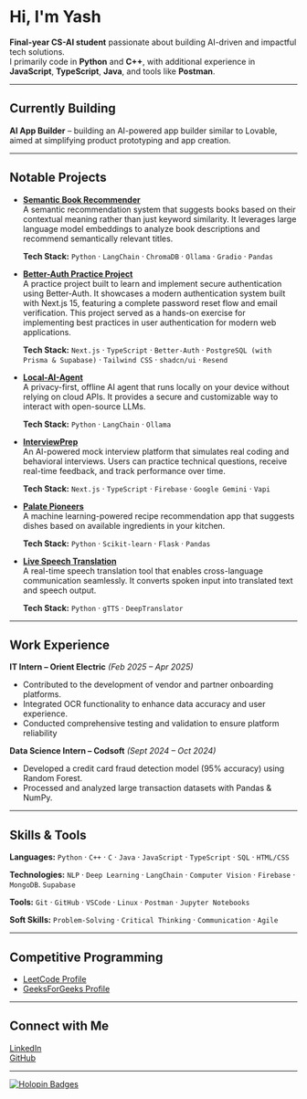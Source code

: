 # Hi, I'm Yash  

**Final-year CS-AI student** passionate about building AI-driven and impactful tech solutions.  
I primarily code in **Python** and **C++**, with additional experience in **JavaScript**, **TypeScript**, **Java**, and tools like **Postman**.  

---

## Currently Building
**AI App Builder** – building an AI-powered app builder similar to Lovable, aimed at simplifying product prototyping and app creation.  

---

## Notable Projects

- **[Semantic Book Recommender](https://github.com/yxsh-uwu/SemanticBookRecommender)**  
  A semantic recommendation system that suggests books based on their contextual meaning rather than just keyword similarity. It leverages large language model embeddings to analyze book descriptions and recommend semantically relevant titles.
  
  **Tech Stack:** `Python` · `LangChain` · `ChromaDB` · `Ollama` · `Gradio` · `Pandas`
- **[Better-Auth Practice Project](https://github.com/yxsh-uwu/BetterAuthPractice)**  
  A practice project built to learn and implement secure authentication using Better-Auth. It showcases a modern authentication system built with Next.js 15, featuring a complete password reset flow and email verification. This project served as a hands-on exercise for implementing best practices in user authentication for modern web applications.
  
  **Tech Stack:** `Next.js` · `TypeScript` · `Better-Auth` · `PostgreSQL (with Prisma & Supabase)` · `Tailwind CSS` · `shadcn/ui` · `Resend` 

- **[Local-AI-Agent](https://github.com/yxsh-uwu/Local-AI-Agent)**  
  A privacy-first, offline AI agent that runs locally on your device without relying on cloud APIs. It provides a secure and customizable way to interact with open-source LLMs.
  
  **Tech Stack:** `Python` · `LangChain` · `Ollama`  

- **[InterviewPrep](https://github.com/yxsh-uwu/InterviewPrep)**  
  An AI-powered mock interview platform that simulates real coding and behavioral interviews. Users can practice technical questions, receive real-time feedback, and track performance over time.
    
  **Tech Stack:** `Next.js` · `TypeScript` · `Firebase` · `Google Gemini` · `Vapi`  

- **[Palate Pioneers](https://github.com/yxsh-uwu/PalatePioneers)**  
  A machine learning-powered recipe recommendation app that suggests dishes based on available ingredients in your kitchen.
    
  **Tech Stack:** `Python` · `Scikit-learn` · `Flask` · `Pandas`  

- **[Live Speech Translation](https://github.com/yxsh-uwu/SpeechTranslator)**  
  A real-time speech translation tool that enables cross-language communication seamlessly. It converts spoken input into translated text and speech output.
    
  **Tech Stack:** `Python` · `gTTS` · `DeepTranslator`  

---

## Work Experience

**IT Intern – Orient Electric** *(Feb 2025 – Apr 2025)*  
- Contributed to the development of vendor and partner onboarding platforms.  
- Integrated OCR functionality to enhance data accuracy and user experience.
- Conducted comprehensive testing and validation to ensure platform reliability

**Data Science Intern – Codsoft** *(Sept 2024 – Oct 2024)*  
- Developed a credit card fraud detection model (95% accuracy) using Random Forest.  
- Processed and analyzed large transaction datasets with Pandas & NumPy.  

---

## Skills & Tools

**Languages:** `Python` · `C++` · `C` · `Java` · `JavaScript` · `TypeScript` · `SQL` · `HTML/CSS`

**Technologies:** `NLP` · `Deep Learning` · `LangChain` · `Computer Vision` · `Firebase` · `MongoDB`. `Supabase`

**Tools:** `Git` · `GitHub` · `VSCode` · `Linux` · `Postman` · `Jupyter Notebooks` 

**Soft Skills:** `Problem-Solving` · `Critical Thinking` · `Communication` · `Agile`  

---

## Competitive Programming

- [LeetCode Profile](https://leetcode.com/u/yash27560)  
- [GeeksForGeeks Profile](https://www.geeksforgeeks.org/user/envyash/)  

---

## Connect with Me

[LinkedIn](https://linkedin.com/in/yxsh-agarwal)  
[GitHub](https://github.com/yxsh-uwu)  

---

[![Holopin Badges](https://holopin.me/yxshuwu)](https://holopin.io/@yxshuwu)
